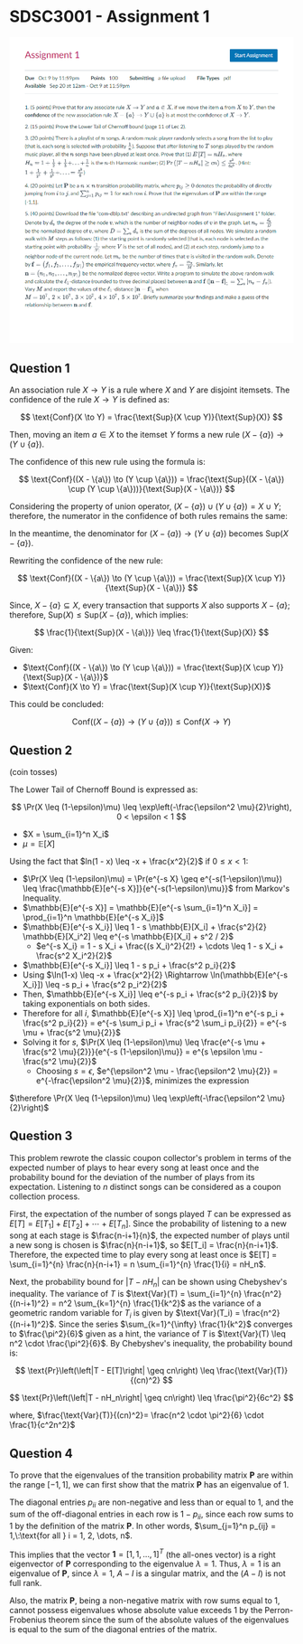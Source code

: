 # SDSC3001 - Assignment 1

![Assignment_1](./SDSC3001%20-%20Assignment%201.png)

## Question 1

An association rule $X \to Y$ is a rule where $X$ and $Y$ are disjoint itemsets. The confidence of the rule $X \to Y$ is defined as:

$$
\text{Conf}(X \to Y) = \frac{\text{Sup}(X \cup Y)}{\text{Sup}(X)}
$$

Then, moving an item $a \in X$ to the itemset $Y$ forms a new rule $(X - \{a\}) \to (Y \cup \{a\})$.

The confidence of this new rule using the formula is:

$$
\text{Conf}((X - \{a\}) \to (Y \cup \{a\})) = \frac{\text{Sup}((X - \{a\}) \cup (Y \cup \{a\}))}{\text{Sup}(X - \{a\})}
$$

Considering the property of union operator, $(X - \{a\}) \cup (Y \cup \{a\}) = X \cup Y$;
therefore, the numerator in the confidence of both rules remains the same:

In the meantime, the denominator for $(X - \{a\}) \to (Y \cup \{a\})$ becomes $\text{Sup}(X - \{a\})$.

Rewriting the confidence of the new rule:

$$
\text{Conf}((X - \{a\}) \to (Y \cup \{a\})) = \frac{\text{Sup}(X \cup Y)}{\text{Sup}(X - \{a\})}
$$

Since, $X - \{a\} \subseteq X$, every transaction that supports $X$ also supports $X - \{a\}$; therefore, $\text{Sup}(X) \leq \text{Sup}(X - \{a\})$, which implies:

$$
\frac{1}{\text{Sup}(X - \{a\})} \leq \frac{1}{\text{Sup}(X)}
$$

Given:

- $\text{Conf}((X - \{a\}) \to (Y \cup \{a\})) = \frac{\text{Sup}(X \cup Y)}{\text{Sup}(X - \{a\})}$
- $\text{Conf}(X \to Y) = \frac{\text{Sup}(X \cup Y)}{\text{Sup}(X)}$

This could be concluded:

$$
\text{Conf}((X - \{a\}) \to (Y \cup \{a\})) \leq \text{Conf}(X \to Y)
$$

## Question 2

(coin tosses)

The Lower Tail of Chernoff Bound is expressed as:

$$
\Pr(X \leq (1-\epsilon)\mu) \leq \exp\left(-\frac{\epsilon^2 \mu}{2}\right), 0 < \epsilon < 1
$$

- $X = \sum_{i=1}^n X_i$
- $\mu = \mathbb{E}[X]$

Using the fact that $ln(1 - x) \leq -x + \frac{x^2}{2}$ if $0 \leq x < 1$:

- $\Pr(X \leq (1-\epsilon)\mu) = \Pr(e^{-s X} \geq e^{-s(1-\epsilon)\mu}) \leq \frac{\mathbb{E}[e^{-s X}]}{e^{-s(1-\epsilon)\mu}}$ from Markov's Inequality.
- $\mathbb{E}[e^{-s X}] = \mathbb{E}[e^{-s \sum_{i=1}^n X_i}] = \prod_{i=1}^n \mathbb{E}[e^{-s X_i}]$
- $\mathbb{E}[e^{-s X_i}] \leq 1 - s \mathbb{E}[X_i] + \frac{s^2}{2} \mathbb{E}[X_i^2] \leq e^{-s \mathbb{E}[X_i] + s^2 / 2}$
  - $e^{-s X_i} = 1 - s X_i + \frac{(s X_i)^2}{2!} + \cdots \leq 1 - s X_i + \frac{s^2 X_i^2}{2}$
- $\mathbb{E}[e^{-s X_i}] \leq 1 - s p_i + \frac{s^2 p_i}{2}$
- Using $\ln(1-x) \leq -x + \frac{x^2}{2} \Rightarrow \ln(\mathbb{E}[e^{-s X_i}]) \leq -s p_i + \frac{s^2 p_i^2}{2}$
- Then, $\mathbb{E}[e^{-s X_i}] \leq e^{-s p_i + \frac{s^2 p_i}{2}}$ by taking exponentials on both sides.
- Therefore for all $i$, $\mathbb{E}[e^{-s X}] \leq \prod_{i=1}^n e^{-s p_i + \frac{s^2 p_i}{2}} = e^{-s \sum_i p_i + \frac{s^2 \sum_i p_i}{2}} = e^{-s \mu + \frac{s^2 \mu}{2}}$
- Solving it for $s$, $\Pr(X \leq (1-\epsilon)\mu) \leq \frac{e^{-s \mu + \frac{s^2 \mu}{2}}}{e^{-s (1-\epsilon)\mu}} = e^{s \epsilon \mu - \frac{s^2 \mu}{2}}$
  - Choosing $s = \epsilon$, $e^{\epsilon^2 \mu - \frac{\epsilon^2 \mu}{2}} = e^{-\frac{\epsilon^2 \mu}{2}}$, minimizes the expression

$\therefore \Pr(X \leq (1-\epsilon)\mu) \leq \exp\left(-\frac{\epsilon^2 \mu}{2}\right)$

## Question 3

This problem rewrote the classic coupon collector's problem in terms of the expected number of plays to hear every song at least once and the probability bound for the deviation of the number of plays from its expectation. Listening to $n$ distinct songs can be considered as a coupon collection process.

First, the expectation of the number of songs played $T$ can be expressed as $E[T] = E[T_1] + E[T_2] + \cdots + E[T_n]$. Since the probability of listening to a new song at each stage is $\frac{n-i+1}{n}$, the expected number of plays until a new song is chosen is $\frac{n}{n-i+1}$, so $E[T_i] = \frac{n}{n-i+1}$. Therefore, the expected time to play every song at least once is $E[T] = \sum_{i=1}^{n} \frac{n}{n-i+1} = n \sum_{i=1}^{n} \frac{1}{i} = nH_n$.

Next, the probability bound for $|T - nH_n|$ can be shown using Chebyshev's inequality. The variance of $T$ is $\text{Var}(T) = \sum_{i=1}^{n} \frac{n^2}{(n-i+1)^2} = n^2 \sum_{k=1}^{n} \frac{1}{k^2}$ as the variance of a geometric random variable for $T_i$ is given by $\text{Var}(T_i) = \frac{n^2}{(n-i+1)^2}$.
Since the series $\sum_{k=1}^{\infty} \frac{1}{k^2}$ converges to $\frac{\pi^2}{6}$ given as a hint, the variance of $T$ is $\text{Var}(T) \leq n^2 \cdot \frac{\pi^2}{6}$. By Chebyshev's inequality, the probability bound is:

$$
\text{Pr}\left(\left|T - E[T]\right| \geq cn\right) \leq \frac{\text{Var}(T)}{(cn)^2}
$$

$$
\text{Pr}\left(\left|T - nH_n\right| \geq cn\right) \leq \frac{\pi^2}{6c^2}
$$

where, $\frac{\text{Var}(T)}{(cn)^2}= \frac{n^2 \cdot \pi^2}{6} \cdot \frac{1}{c^2n^2}$

## Question 4

To prove that the eigenvalues of the transition probability matrix $\mathbf{P}$ are within the range $[-1, 1]$, we can first show that the matrix $\mathbf{P}$ has an eigenvalue of 1.

The diagonal entries $p_{ii}$ are non-negative and less than or equal to 1, and the sum of the off-diagonal entries in each row is $1 - p_{ii}$, since each row sums to 1 by the definition of the matrix $\mathbf{P}$. In other words, $\sum_{j=1}^n p_{ij} = 1,\:\text{for all } i = 1, 2, \dots, n$.

This implies that the vector $\mathbf{1} = [1, 1, \dots, 1]^T$ (the all-ones vector) is a right eigenvector of $\mathbf{P}$ corresponding to the eigenvalue $\lambda = 1$. Thus, $\lambda = 1$ is an eigenvalue of $\mathbf{P}$, since $\lambda = 1$, $A-I$ is a singular matrix, and the ${(A-I)}$ is not full rank.

Also, the matrix $\mathbf{P}$, being a non-negative matrix with row sums equal to 1, cannot possess eigenvalues whose absolute value exceeds 1 by the Perron-Frobenius theorem since the sum of the absolute values of the eigenvalues is equal to the sum of the diagonal entries of the matrix.
